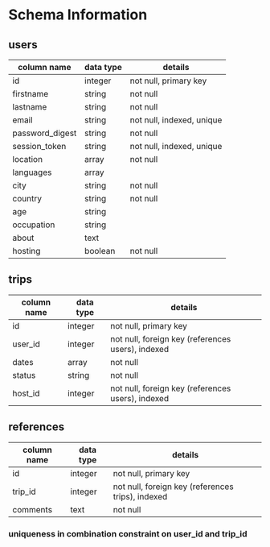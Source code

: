 # Schema Information

## users
column name     | data type | details
----------------|-----------|-----------------------
id              | integer   | not null, primary key
firstname       | string    | not null
lastname        | string    | not null
email           | string    | not null, indexed, unique
password_digest | string    | not null
session_token   | string    | not null, indexed, unique
location        | array     | not null
languages       | array     |
city            | string    | not null
country         | string    | not null
age             | string    |
occupation      | string    |
about           | text      |
hosting         | boolean   | not null

## trips
column name     | data type | details
----------------|-----------|-----------------------
id              | integer   | not null, primary key
user_id         | integer   | not null, foreign key (references users), indexed
dates           | array     | not null
status          | string    | not null
host_id         | integer   | not null, foreign key (references users), indexed

## references
column name     | data type | details
----------------|-----------|-----------------------
id              | integer   | not null, primary key
trip_id         | integer   | not null, foreign key (references trips), indexed
comments        | text      | not null

### uniqueness in combination constraint on user_id and trip_id
